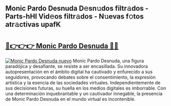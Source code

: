 ## Monic Pardo Desnuda D𝚎sn𝚞dos filtr𝚊dos - Parts-hHI Vid𝚎os filtr𝚊dos - N𝚞evas f𝚘tos atr𝚊ctivas upafK

# <h2><a href="http://mb47g7b.tromn.icu/?c=Monic+Pardo+Desnuda">🔗👉👉👉 Monic Pardo Desnuda 🔗🔗</a></h2>

[![Monic Pardo Desnuda nuevo](https://i.imgur.com/pEAQMta.gif)](http://mb47g7b.tromn.icu/?c=Monic+Pardo+Desnuda)
Monic Pardo Desnuda, una figura paradójica y desafiante, se resiste a ser encasillada. Su innovadora autopresentación en el ámbito digital ha cautivado y enfurecido a sus seguidores, provocando debates sobre el consentimiento, la expresión artística y la esencia de las sociedades virtuales. Independientemente de sus decisiones futuras, su huella en los medios digitales es imborrable. Con una determinación inquebrantable y un cautivador innegable, la presencia de Monic Pardo Desnuda en el mundo virtual es incontenible.
